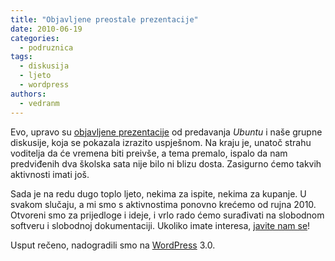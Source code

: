 ```yaml
---
title: "Objavljene preostale prezentacije"
date: 2010-06-19
categories: 
  - podruznica
tags: 
  - diskusija
  - ljeto
  - wordpress
authors: 
  - vedranm
---
```


Evo, upravo su [objavljene prezentacije](../aktivnosti.md#openclass#akademska-godina-20092010) od predavanja _Ubuntu_ i naše grupne diskusije, koja se pokazala izrazito uspješnom. Na kraju je, unatoč strahu voditelja da će vremena biti preivše, a tema premalo, ispalo da nam predviđenih dva školska sata nije bilo ni blizu dosta. Zasigurno ćemo takvih aktivnosti imati još.

Sada je na redu dugo toplo ljeto, nekima za ispite, nekima za kupanje. U svakom slučaju, a mi smo s aktivnostima ponovno krećemo od rujna 2010. Otvoreni smo za prijedloge i ideje, i vrlo rado ćemo surađivati na slobodnom softveru i slobodnoj dokumentaciji. Ukoliko imate interesa, [javite nam se](../podruznica.md#kako-do-koordinatora)!

Usput rečeno, nadogradili smo na [WordPress](https://wordpress.org/) 3.0.
